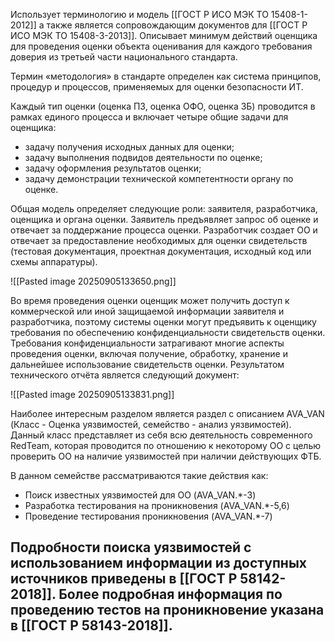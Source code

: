 Использует терминологию и модель [[ГОСТ Р ИСО МЭК ТО 15408-1-2012]] а также является сопровождающим документов для [[ГОСТ Р ИСО МЭК ТО 15408-3-2013]].  Описывает минимум действий оценщика для проведения оценки объекта оценивания для каждого требования доверия из третьей части национального стандарта.

Термин «методология» в стандарте определен как система принципов, процедур и процессов, применяемых для оценки безопасности ИТ.

Каждый тип оценки (оценка ПЗ, оценка ОФО, оценка ЗБ) проводится в рамках единого процесса и включает четыре общие задачи для оценщика:
- задачу получения исходных данных для оценки;
- задачу выполнения подвидов деятельности по оценке;
- задачу оформления результатов оценки;
- задачу демонстрации технической компетентности органу по оценке.

Общая модель определяет следующие роли: заявителя, разработчика, оценщика и органа оценки. Заявитель предъявляет запрос об оценке и отвечает за поддержание процесса оценки. Разработчик создает ОО и отвечает за предоставление необходимых для оценки свидетельств (тестовая документация, проектная документация, исходный код или схемы аппаратуры).

![[Pasted image 20250905133650.png]]

Во время проведения оценки оценщик может получить доступ к коммерческой или иной защищаемой информации заявителя и разработчика, поэтому системы оценки могут предъявить к оценщику требования по обеспечению конфиденциальности свидетельств оценки. Требования конфиденциальности затрагивают многие аспекты проведения оценки, включая получение, обработку, хранение и дальнейшее использование свидетельств оценки. Результатом технического отчёта является следующий документ:

![[Pasted image 20250905133831.png]]

Наиболее интересным разделом является раздел с описанием AVA_VAN (Класс - Оценка уязвимостей, семейство - анализ уязвимостей). Данный класс представляет из себя всю деятельность современного RedTeam, которая проводится по отношению к некоторому ОО с целью проверить ОО на наличие уязвимостей при наличии действующих ФТБ.

В данном семействе рассматриваются такие действия как:
- Поиск известных уязвимостей для ОО (AVA_VAN.\*-3)
- Разработка тестирования на проникновения (AVA_VAN.\*-5,6)
- Проведение тестирования проникновения (AVA_VAN.\*-7)

Подробности поиска уязвимостей с использованием информации из доступных источников приведены в [[ГОСТ Р 58142-2018]]. Более подробная информация по проведению тестов на проникновение указана в [[ГОСТ Р 58143-2018]].
- 




